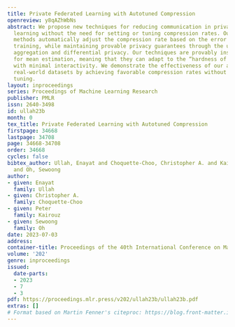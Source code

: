 ```yaml
---
title: Private Federated Learning with Autotuned Compression
openreview: y8qAZhWbNs
abstract: We propose new techniques for reducing communication in private federated
  learning without the need for setting or tuning compression rates. Our on-the-fly
  methods automatically adjust the compression rate based on the error induced during
  training, while maintaining provable privacy guarantees through the use of secure
  aggregation and differential privacy. Our techniques are provably instance-optimal
  for mean estimation, meaning that they can adapt to the “hardness of the problem”
  with minimal interactivity. We demonstrate the effectiveness of our approach on
  real-world datasets by achieving favorable compression rates without the need for
  tuning.
layout: inproceedings
series: Proceedings of Machine Learning Research
publisher: PMLR
issn: 2640-3498
id: ullah23b
month: 0
tex_title: Private Federated Learning with Autotuned Compression
firstpage: 34668
lastpage: 34708
page: 34668-34708
order: 34668
cycles: false
bibtex_author: Ullah, Enayat and Choquette-Choo, Christopher A. and Kairouz, Peter
  and Oh, Sewoong
author:
- given: Enayat
  family: Ullah
- given: Christopher A.
  family: Choquette-Choo
- given: Peter
  family: Kairouz
- given: Sewoong
  family: Oh
date: 2023-07-03
address: 
container-title: Proceedings of the 40th International Conference on Machine Learning
volume: '202'
genre: inproceedings
issued:
  date-parts:
  - 2023
  - 7
  - 3
pdf: https://proceedings.mlr.press/v202/ullah23b/ullah23b.pdf
extras: []
# Format based on Martin Fenner's citeproc: https://blog.front-matter.io/posts/citeproc-yaml-for-bibliographies/
---
```

